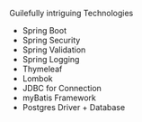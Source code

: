 Guilefully intriguing
  Technologies
  <html lang = "US-Eng">
  <article id = "techCollections"> 
    <ul>
      <li>
        <a>Spring Boot</a>
      </li>
        <li>
       <a>Spring Security</a>
      </li>
        <li>
        <a>Spring Validation</a>
      </li>
        <li>
         <a>Spring Logging</a>
      </li>
        <li>
        <a>Thymeleaf</a>
      </li>
     <li>
        <a>Lombok</a>
      </li>
       <li>
        <a>JDBC for Connection</a>
      </li>
       <li>
        <a>myBatis Framework</a>
      </li>
       <li>
         <a>Postgres Driver + Database</a>
      </li>
    </ul>
   </article>
  </html>



       
       
